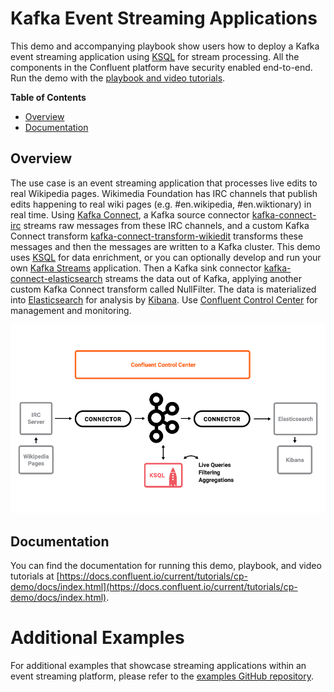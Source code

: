 # Kafka Event Streaming Applications

This demo and accompanying playbook show users how to deploy a Kafka event streaming application using [KSQL](https://www.confluent.io/product/ksql/) for stream processing. All the components in the Confluent platform have security enabled end-to-end. Run the demo with the [playbook and video tutorials](https://docs.confluent.io/current/tutorials/cp-demo/docs/index.html).

**Table of Contents**

- [Overview](#overview)
- [Documentation](#documentation)


## Overview

The use case is an event streaming application that processes live edits to real Wikipedia pages. Wikimedia Foundation has IRC channels that publish edits happening to real wiki pages (e.g. #en.wikipedia, #en.wiktionary) in real time. Using [Kafka Connect](http://docs.confluent.io/current/connect/index.html), a Kafka source connector [kafka-connect-irc](https://github.com/cjmatta/kafka-connect-irc) streams raw messages from these IRC channels, and a custom Kafka Connect transform [kafka-connect-transform-wikiedit](https://github.com/cjmatta/kafka-connect-transform-wikiedit) transforms these messages and then the messages are written to a Kafka cluster. This demo uses [KSQL](https://www.confluent.io/product/ksql/) for data enrichment, or you can optionally develop and run your own [Kafka Streams](http://docs.confluent.io/current/streams/index.html) application. Then a Kafka sink connector [kafka-connect-elasticsearch](http://docs.confluent.io/current/connect/connect-elasticsearch/docs/elasticsearch_connector.html) streams the data out of Kafka, applying another custom Kafka Connect transform called NullFilter. The data is materialized into [Elasticsearch](https://www.elastic.co/products/elasticsearch) for analysis by [Kibana](https://www.elastic.co/products/kibana). Use [Confluent Control Center](https://www.confluent.io/product/control-center/) for management and monitoring.

![image](docs/images/drawing.png)

## Documentation

You can find the documentation for running this demo, playbook, and video tutorials at [https://docs.confluent.io/current/tutorials/cp-demo/docs/index.html](https://docs.confluent.io/current/tutorials/cp-demo/docs/index.html).

# Additional Examples

For additional examples that showcase streaming applications within an event streaming platform, please refer to the [examples GitHub repository](https://github.com/confluentinc/examples).
